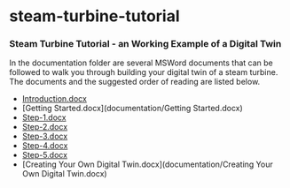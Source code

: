 # steam-turbine-tutorial

### Steam Turbine Tutorial - an Working Example of a Digital Twin
In the documentation folder are several MSWord documents that can be followed to walk you through building your digital twin
of a steam turbine.  The documents and the suggested order of reading are listed below.

- [Introduction.docx](documentation/Introduction.docx)
- [Getting Started.docx](documentation/Getting Started.docx)
- [Step-1.docx](documentation/Step-1.docx)
- [Step-2.docx](documentation/Step-2.docx)
- [Step-3.docx](documentation/Step-3.docx)
- [Step-4.docx](documentation/Step-4.docx)
- [Step-5.docx](documentation/Step-5.docx)
- [Creating Your Own Digital Twin.docx](documentation/Creating Your Own Digital Twin.docx)
